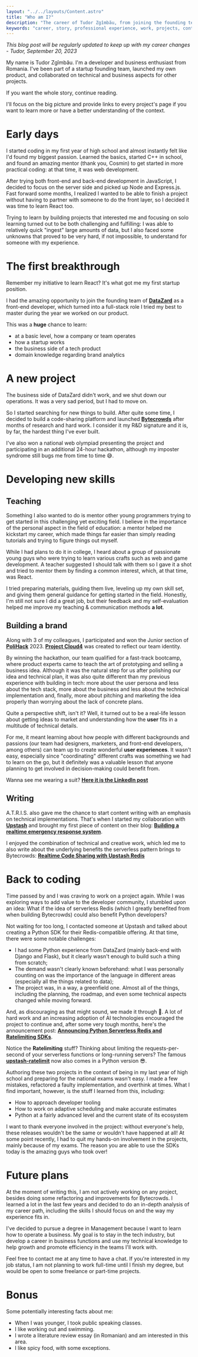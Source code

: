 ```yaml
---
layout: "../../layouts/Content.astro"
title: "Who am I?"
description: "The career of Tudor Zgîmbău, from joining the founding team of a startup at 16 to launching 3 products by the age of 19. About passions, skills, contests, and lessons learned, including teaching young developers and writing."
keywords: "career, story, professional experience, work, projects, contests"
---
```


_This blog post will be regularly updated to keep up with my career changes_
_- Tudor, September 20, 2023_

My name is Tudor Zgîmbău. I'm a developer and business enthusiast from Romania. I've been part of a startup founding team, launched my own product, and collaborated on technical and business aspects for other projects.

If you want the whole story, continue reading.

I'll focus on the big picture and provide links to every project's page if you want to learn more or have a better understanding of the context.

# Early days

I started coding in my first year of high school and almost instantly felt like I'd found my biggest passion. Learned the basics, started C++ in school, and found an amazing mentor (thank you, Cosmin) to get started in more practical coding: at that time, it was web development.

After trying both front-end and back-end development in JavaScript, I decided to focus on the server side and picked up Node and Express.js. Fast forward some months, I realized I wanted to be able to finish a project without having to partner with someone to do the front layer, so I decided it was time to learn React too.

Trying to learn by building projects that interested me and focusing on solo learning turned out to be both challenging and fulfilling: I was able to relatively quick "ingest" large amounts of data, but I also faced some unknowns that proved to be very hard, if not impossible, to understand for someone with my experience.

# The first breakthrough

Remember my initiative to learn React? It's what got me my first startup position.

I had the amazing opportunity to join the founding team of [**DataZard**](../projects/datazard) as a front-end developer, which turned into a full-stack role I tried my best to master during the year we worked on our product.

This was a **huge** chance to learn:

- at a basic level, how a company or team operates
- how a startup works
- the business side of a tech product
- domain knowledge regarding brand analytics

# A new project

The business side of DataZard didn't work, and we shut down our operations. It was a very sad period, but I had to move on.

So I started searching for new things to build. After quite some time, I decided to build a code-sharing platform and launched [**Bytecrowds**](../projects/bytecrowds) after months of research and hard work. I consider it my R&D signature and it is, by far, the hardest thing I've ever built.

I've also won a national web olympiad presenting the project and participating in an additional 24-hour hackathon, although my imposter syndrome still bugs me from time to time 😅.

# Developing new skills

## Teaching

Something I also wanted to do is mentor other young programmers trying to get started in this challenging yet exciting field. I believe in the importance of the personal aspect in the field of education: a mentor helped me kickstart my career, which made things far easier than simply reading tutorials and trying to figure things out myself.

While I had plans to do it in college, I heard about a group of passionate young guys who were trying to learn various crafts such as web and game development. A teacher suggested I should talk with them so I gave it a shot and tried to mentor them by finding a common interest, which, at that time, was React.

I tried preparing materials, guiding them live, leveling up my own skill set, and giving them general guidance for getting started in the field. Honestly, I'm still not sure I did a great job, but their feedback and my self-evaluation helped me improve my teaching & communication methods **a lot**.

## Building a brand

Along with 3 of my colleagues, I participated and won the Junior section of [**PoliHack**](https://polihack.osut.org) 2023. [**Project Cloud4**](../projects/projectcloud4) was created to reflect our team identity.

By winning the hackathon, our team qualified for a fast-track bootcamp, where product experts came to teach the art of prototyping and selling a business idea. Although it was the natural step for us after polishing our idea and technical plan, it was also quite different than my previous experience with building in tech: more about the user persona and less about the tech stack, more about the business and less about the technical implementation and, finally, more about pitching and marketing the idea properly than worrying about the lack of concrete plans.

Quite a perspective shift, isn't it? Well, it turned out to be a real-life lesson about getting ideas to market and understanding how the **user** fits in a multitude of technical details.

For me, it meant learning about how people with different backgrounds and passions (our team had designers, marketers, and front-end developers, among others) can team up to create wonderful **user experiences**. It wasn't easy, especially since "coordinating" different crafts was something we had to learn on the go, but it definitely was a valuable lesson that anyone planning to get involved in decision-making could benefit from.

Wanna see me wearing a suit? [**Here it is the LinkedIn post**](https://www.linkedin.com/feed/update/urn:li:activity:7051248063037718528/)

## Writing

A.T.R.I.S. also gave me the chance to start content writing with an emphasis on technical implementations. That's when I started my collaboration with [**Upstash**](https://upstash.com) and brought my first piece of content on their blog: [**Building a realtime emergency response system**](https://upstash.com/blog/realtime-emergency-response).

I enjoyed the combination of technical and creative work, which led me to also write about the underlying benefits the serverless pattern brings to Bytecrowds: [**Realtime Code Sharing with Upstash Redis**](https://upstash.com/blog/realtime-code-sharing)

# Back to coding

Time passed by and I was craving to work on a project again. While I was exploring ways to add value to the developer community, I stumbled upon an idea: What if the idea of serverless Redis (which I greatly benefited from when building Bytecrowds) could also benefit Python developers?

Not waiting for too long, I contacted someone at Upstash and talked about creating a Python SDK for their Redis-compatible offering. At that time, there were some notable challenges:

- I had some Python experience from DataZard (mainly back-end with Django and Flask), but it clearly wasn't enough to build such a thing from scratch;
- The demand wasn't clearly known beforehand: what I was personally counting on was the importance of the language in different areas (especially all the things related to data);
- The project was, in a way, a greenfield one. Almost all of the things, including the planning, the roadmap, and even some technical aspects changed while moving forward.

And, as discouraging as that might sound, we made it through 🥳. A lot of hard work and an increasing adoption of AI technologies encouraged the project to continue and, after some very tough months, here's the announcement post: [**Announcing Python Serverless Redis and Ratelimiting SDKs**](https://upstash.com/blog/announcing-ratelimit-python).

Notice the **Ratelimiting** stuff? Thinking about limiting the requests-per-second of your serverless functions or long-running servers? The famous [**upstash-ratelimit**](https://github.com/upstash/ratelimit) now also comes in a Python version 😎.

Authoring these two projects in the context of being in my last year of high school and preparing for the national exams wasn't easy. I made a few mistakes, refactored a faulty implementation, and overthink at times. What I find important, however, is the stuff I learned from this, including:

- How to approach developer tooling
- How to work on adaptive scheduling and make accurate estimates
- Python at a fairly advanced level and the current state of its ecosystem

I want to thank everyone involved in the project: without everyone's help, these releases wouldn't be the same or wouldn't have happened at all! At some point recently, I had to quit my hands-on involvement in the projects, mainly because of my exams. The reason you are able to use the SDKs today is the amazing guys who took over!

# Future plans

At the moment of writing this, I am not actively working on any project, besides doing some refactoring and improvements for Bytecrowds. I learned a lot in the last few years and decided to do an in-depth analysis of my career path, including the skills I should focus on and the way my experience fits in.

I've decided to pursue a degree in Management because I want to learn how to operate a business. My goal is to stay in the tech industry, but develop a career in business functions and use my technical knowledge to help growth and promote efficiency in the teams I'll work with.

Feel free to contact me at any time to have a chat. If you're interested in my job status, I am not planning to work full-time until I finish my degree, but would be open to some freelance or part-time projects.

# Bonus

Some potentially interesting facts about me:

- When I was younger, I took public speaking classes.
- I like working out and swimming.
- I wrote a literature review essay (in Romanian) and am interested in this area.
- I like spicy food, with some exceptions.
